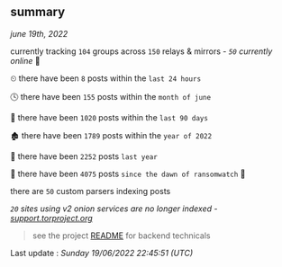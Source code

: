 
## summary
_june 19th, 2022_

currently tracking `104` groups across `150` relays & mirrors - _`50` currently online_ 📡

⏲ there have been `8` posts within the `last 24 hours`

🕓 there have been `155` posts within the `month of june`

📅 there have been `1020` posts within the `last 90 days`

🏚 there have been `1789` posts within the `year of 2022`

🚀 there have been `2252` posts `last year`

🦕 there have been `4075` posts `since the dawn of ransomwatch` 🐣

there are `50` custom parsers indexing posts

_`20` sites using v2 onion services are no longer indexed - [support.torproject.org](https://support.torproject.org/onionservices/v2-deprecation/)_

> see the project [README](https://github.com/jmousqueton/ransomwatch#readme) for backend technicals



Last update : _Sunday 19/06/2022 22:45:51 (UTC)_

